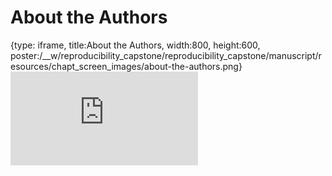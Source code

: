 # About the Authors
 
{type: iframe, title:About the Authors, width:800, height:600, poster:/__w/reproducibility_capstone/reproducibility_capstone/manuscript/resources/chapt_screen_images/about-the-authors.png}
![](https://hutchdatascience.org/reproducibility_capstone/about-the-authors.html)
 

 
